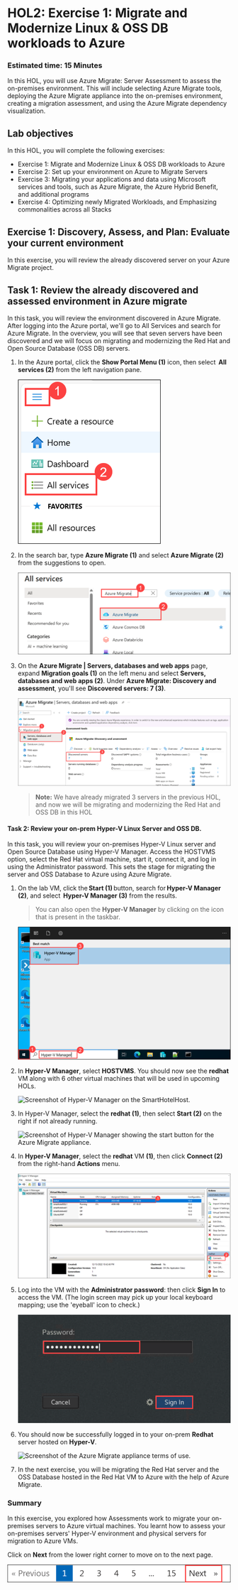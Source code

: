 # HOL2: Exercise 1: Migrate and Modernize Linux & OSS DB workloads to Azure

### Estimated time: 15 Minutes

In this HOL, you will use Azure Migrate: Server Assessment to assess the on-premises environment. This will include selecting Azure Migrate tools, deploying the Azure Migrate appliance into the on-premises environment, creating a migration assessment, and using the Azure Migrate dependency visualization.

## Lab objectives

In this HOL, you will complete the following exercises:

- Exercise 1: Migrate and Modernize Linux & OSS DB workloads to Azure
- Exercise 2: Set up your environment on Azure to Migrate Servers
- Exercise 3: Migrating your applications and data using Microsoft services and tools, such as Azure Migrate, the Azure Hybrid Benefit, and additional programs
- Exercise 4: Optimizing newly Migrated Workloads, and Emphasizing commonalities across all Stacks

## Exercise 1: Discovery, Assess, and Plan: Evaluate your current environment

In this exercise, you will review the already discovered server on your Azure Migrate project.

## Task 1: Review the already discovered and assessed environment in Azure migrate

In this task, you will review the environment discovered in Azure Migrate. After logging into the Azure portal, we'll go to All Services and search for Azure Migrate. In the overview, you will see that seven servers have been discovered and we will focus on migrating and modernizing the Red Hat and Open Source Database (OSS DB) servers.

1. In the Azure portal, click the **Show Portal Menu (1)** icon, then select  **All services (2)** from the left navigation pane.
 
    ![Screenshot of the All services overview blade.](Images/15-7-25-1.png "All services Overview blade")

1. In the search bar, type **Azure Migrate (1)** and select **Azure Migrate (2)** from the suggestions to open.
   
    ![Screenshot of the Azure migrate overview blade.](Images/15-7-25-l5-1.png "Azmigrate Overview blade")

1. On the **Azure Migrate | Servers, databases and web apps** page, expand **Migration goals (1)** on the left menu and select **Servers, databases and web apps (2)**. Under **Azure Migrate: Discovery and assessment**, you'll see **Discovered servers: 7 (3)**. 
 
    ![](Images/cor_1_1.png)

    > **Note:** We have already migrated 3 servers in the previous HOL, and now we will be migrating and modernizing the Red Hat and OSS DB in this HOL
 
#### Task 2: Review your on-prem Hyper-V Linux Server and OSS DB.

In this task, you will review your on-premises Hyper-V Linux server and Open Source Database using Hyper-V Manager. Access the HOSTVMS option, select the Red Hat virtual machine, start it, connect it, and log in using the Administrator password. This sets the stage for migrating the server and OSS Database to Azure using Azure Migrate.
 
1. On the lab VM, click the **Start (1)** button, search for **Hyper-V Manager (2)**, and select  **Hyper-V Manager (3)** from the results.

   > You can also open the **Hyper-V Manager** by clicking on the icon that is present in the taskbar. 

    ![Screenshot of Hyper-V Manager, with the 'Hyper-V Manager' action highlighted.](Images/15-7-25-l1-7.png "Hyper-V Manager")
     
1. In **Hyper-V Manager**, select **HOSTVMS<inject key="DeploymentID" enableCopy="false" />**. You should now see the **redhat** VM along with 6 other virtual machines that will be used in upcoming HOLs.

    ![Screenshot of Hyper-V Manager on the SmartHotelHost.](Images/upd-redhatnew.png "Hyper-V Manager")
     
1. In Hyper-V Manager, select the **redhat (1)**, then select **Start (2)** on the right if not already running.

    ![Screenshot of Hyper-V Manager showing the start button for the Azure Migrate appliance.](Images/HOL2-EX1-T2-S3.png "Start AzureMigrateAppliance")

1. In **Hyper-V Manager**, select the **redhat** VM **(1)**, then click **Connect (2)** from the right-hand **Actions** menu.

    ![Screenshot of Hyper-V Manager showing the connect button for the Azure Migrate appliance.](Images/cor_1_2.png "Connect to AzureMigrateAppliance")

1. Log into the VM with the **Administrator password**: **<inject key="SmartHotel Admin Password" />** then click **Sign In** to access the VM. (The login screen may pick up your local keyboard mapping; use the 'eyeball' icon to check.)

   ![](Images/15-7-25-l5-l3.png)

1.  You should now be successfully logged in to your on-prem **Redhat** server hosted on **Hyper-V**.

    ![Screenshot of the Azure Migrate appliance terms of use.](Images/redhathome.png "Desktop shortcut")

1. In the next exercise, you will be migrating the Red Hat server and the OSS Database hosted in the Red Hat VM to Azure with the help of Azure Migrate.  
    
### Summary 

In this exercise, you explored how Assessments work to migrate your on-premises servers to Azure virtual machines. You learnt how to assess your on-premises servers' Hyper-V environment and physical servers for migration to Azure VMs.

Click on **Next** from the lower right corner to move on to the next page.

![](Images/14-next.png)
